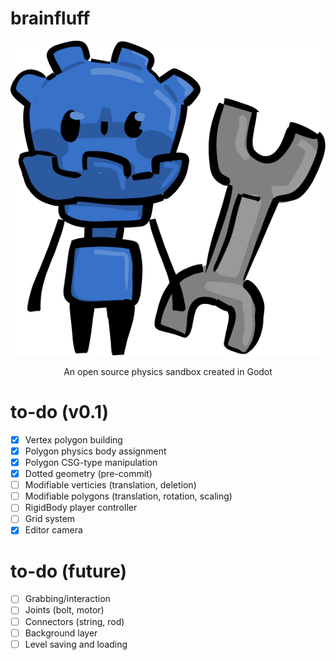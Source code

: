 # brainfluff
<p align="center">
  <img src="icon.svg">
  <p align="center">An open source physics sandbox created in Godot</p>
</p>


# to-do (v0.1)
- [x] Vertex polygon building
- [x] Polygon physics body assignment
- [X] Polygon CSG-type manipulation
- [X] Dotted geometry (pre-commit)
- [ ] Modifiable verticies (translation, deletion)
- [ ] Modifiable polygons (translation, rotation, scaling)
- [ ] RigidBody player controller
- [ ] Grid system
- [x] Editor camera

# to-do (future)
- [ ] Grabbing/interaction
- [ ] Joints (bolt, motor)
- [ ] Connectors (string, rod)
- [ ] Background layer
- [ ] Level saving and loading

